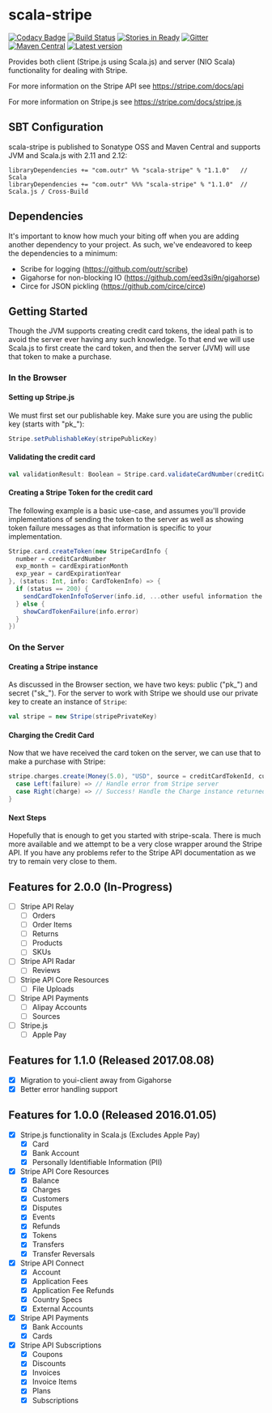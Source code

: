 # scala-stripe

[![Codacy Badge](https://api.codacy.com/project/badge/Grade/f08431e50c8e4440ac307b1cdf9b288a)](https://www.codacy.com/app/matthicks/scala-stripe?utm_source=github.com&utm_medium=referral&utm_content=outr/scala-stripe&utm_campaign=badger)
[![Build Status](https://travis-ci.org/outr/scala-stripe.svg?branch=master)](https://travis-ci.org/outr/scala-stripe)
[![Stories in Ready](https://badge.waffle.io/outr/scala-stripe.png?label=ready&title=Ready)](https://waffle.io/outr/scala-stripe)
[![Gitter](https://badges.gitter.im/Join%20Chat.svg)](https://gitter.im/outr/scala-stripe)
[![Maven Central](https://img.shields.io/maven-central/v/com.outr/scala-stripe_2.12.svg)](https://maven-badges.herokuapp.com/maven-central/com.outr/scala-stripe_2.12)
[![Latest version](https://index.scala-lang.org/com.outr/scala-stripe/scala-stripe/latest.svg)](https://index.scala-lang.org/com.outr/scala-stripe/scala-stripe)

Provides both client (Stripe.js using Scala.js) and server (NIO Scala) functionality for dealing with Stripe.

For more information on the Stripe API see https://stripe.com/docs/api

For more information on Stripe.js see https://stripe.com/docs/stripe.js

## SBT Configuration ##

scala-stripe is published to Sonatype OSS and Maven Central and supports JVM and Scala.js with 2.11 and 2.12:

```
libraryDependencies += "com.outr" %% "scala-stripe" % "1.1.0"   // Scala
libraryDependencies += "com.outr" %%% "scala-stripe" % "1.1.0"  // Scala.js / Cross-Build
```

## Dependencies

It's important to know how much your biting off when you are adding another dependency to your project. As such, we've
endeavored to keep the dependencies to a minimum:

* Scribe for logging (https://github.com/outr/scribe)
* Gigahorse for non-blocking IO (https://github.com/eed3si9n/gigahorse)
* Circe for JSON pickling (https://github.com/circe/circe)

## Getting Started

Though the JVM supports creating credit card tokens, the ideal path is to avoid the server ever having any such knowledge.
To that end we will use Scala.js to first create the card token, and then the server (JVM) will use that token to make
a purchase.

### In the Browser

#### Setting up Stripe.js

We must first set our publishable key. Make sure you are using the public key (starts with "pk_"):

```scala
Stripe.setPublishableKey(stripePublicKey)
```

#### Validating the credit card

```scala
val validationResult: Boolean = Stripe.card.validateCardNumber(creditCardNumber)
```

#### Creating a Stripe Token for the credit card

The following example is a basic use-case, and assumes you'll provide implementations of sending the token to the server
as well as showing token failure messages as that information is specific to your implementation.

```scala
Stripe.card.createToken(new StripeCardInfo {
  number = creditCardNumber
  exp_month = cardExpirationMonth
  exp_year = cardExpirationYear
}, (status: Int, info: CardTokenInfo) => {
  if (status == 200) {
    sendCardTokenInfoToServer(info.id, ...other useful information the server might need...)
  } else {
    showCardTokenFailure(info.error)
  }
})
```

### On the Server

#### Creating a Stripe instance

As discussed in the Browser section, we have two keys: public ("pk_") and secret ("sk_"). For the server to work with
Stripe we should use our private key to create an instance of `Stripe`:

```scala
val stripe = new Stripe(stripePrivateKey)
```

#### Charging the Credit Card

Now that we have received the card token on the server, we can use that to make a purchase with Stripe:

```scala
stripe.charges.create(Money(5.0), "USD", source = creditCardTokenId, customer = customerId).map {
  case Left(failure) => // Handle error from Stripe server
  case Right(charge) => // Success! Handle the Charge instance returned
}
```

#### Next Steps

Hopefully that is enough to get you started with stripe-scala. There is much more available and we attempt to be a very
close wrapper around the Stripe API. If you have any problems refer to the Stripe API documentation as we try to remain
very close to them.

## Features for 2.0.0 (In-Progress)

* [ ] Stripe API Relay
    * [ ] Orders
    * [ ] Order Items
    * [ ] Returns
    * [ ] Products
    * [ ] SKUs
* [ ] Stripe API Radar
    * [ ] Reviews
* [ ] Stripe API Core Resources
    * [ ] File Uploads
* [ ] Stripe API Payments
    * [ ] Alipay Accounts
    * [ ] Sources
* [ ] Stripe.js
    * [ ] Apple Pay

## Features for 1.1.0 (Released 2017.08.08)

* [X] Migration to youi-client away from Gigahorse
* [X] Better error handling support

## Features for 1.0.0 (Released 2016.01.05)

* [X] Stripe.js functionality in Scala.js (Excludes Apple Pay)
    * [X] Card
    * [X] Bank Account
    * [X] Personally Identifiable Information (PII)
* [X] Stripe API Core Resources
    * [X] Balance
    * [X] Charges
    * [X] Customers
    * [X] Disputes
    * [X] Events
    * [X] Refunds
    * [X] Tokens
    * [X] Transfers
    * [X] Transfer Reversals
* [X] Stripe API Connect
    * [X] Account
    * [X] Application Fees
    * [X] Application Fee Refunds
    * [X] Country Specs
    * [X] External Accounts
* [X] Stripe API Payments
    * [X] Bank Accounts
    * [X] Cards
* [X] Stripe API Subscriptions
    * [X] Coupons
    * [X] Discounts
    * [X] Invoices
    * [X] Invoice Items
    * [X] Plans
    * [X] Subscriptions